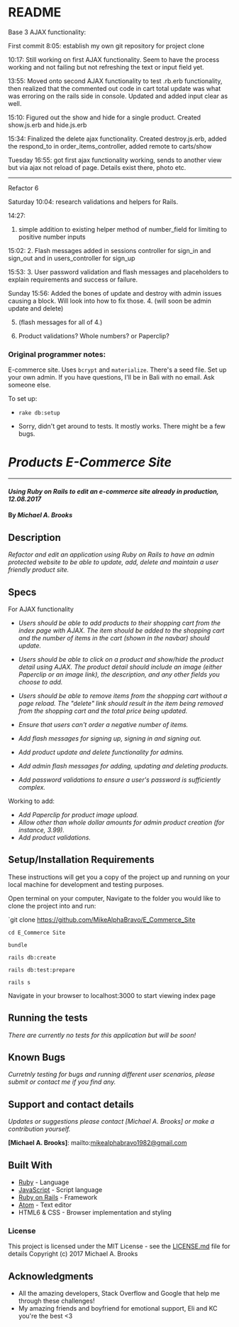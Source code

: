 # README

Base 3 AJAX functionality:

First commit 8:05:
establish my own git repository for project clone

10:17:
Still working on first AJAX functionality.  Seem to have the process working and not failing but not refreshing the text or input field yet.

13:55:
Moved onto second AJAX functionality to test .rb.erb functionality, then realized that the commented out code in cart total update was what was erroring on the rails side in console.
Updated and added input clear as well.

15:10:
Figured out the show and hide for a single product.  Created show.js.erb and hide.js.erb

15:34:
Finalized the delete ajax functionality.  Created destroy.js.erb, added the respond_to in order_items_controller, added remote to carts/show

Tuesday
16:55:
got first ajax functionality working, sends to another view but via ajax not reload of page.  Details exist there, photo etc.

 ___________________________________________________
Refactor 6

Saturday
10:04:
research validations and helpers for Rails.

14:27:
1. simple addition to existing helper method of number_field for limiting to positive number inputs

15:02:
2. Flash messages added in sessions controller for sign_in and sign_out and in users_controller for sign_up

15:53:
3. User password validation and flash messages and placeholders to explain requirements and success or failure.

Sunday
15:56:
Added the bones of update and destroy with admin issues causing a block.  Will look into how to fix those.
4. (will soon be admin update and delete)

5. (flash messages for all of 4.)

6.  Product validations?  Whole numbers? or Paperclip?

### Original programmer notes:

E-commerce site. Uses `bcrypt` and `materialize`. There's a seed file. Set up your own admin. If you have questions, I'll be in Bali with no email. Ask someone else.

To set up:

* `rake db:setup`

* Sorry, didn't get around to tests. It mostly works. There might be a few bugs.

# _Products E-Commerce Site_
-------------------

#### _Using Ruby on Rails to edit an e-commerce site already in production, 12.08.2017_

#### By _Michael A. Brooks_

## Description

_Refactor and edit an application using Ruby on Rails to have an admin protected website to be able to update, add, delete and maintain a user friendly product site._

## Specs

For AJAX functionality
* _Users should be able to add products to their shopping cart from the index page with AJAX. The item should be added to the shopping cart and the number of items in the cart (shown in the navbar) should update._
* _Users should be able to click on a product and show/hide the product detail using AJAX. The product detail should include an image (either Paperclip or an image link), the description, and any other fields you choose to add._
* _Users should be able to remove items from the shopping cart without a page reload. The "delete" link should result in the item being removed from the shopping cart and the total price being updated._

* _Ensure that users can't order a negative number of items._
* _Add flash messages for signing up, signing in and signing out._
* _Add product update and delete functionality for admins._
* _Add admin flash messages for adding, updating and deleting products._
* _Add password validations to ensure a user's password is sufficiently complex._

Working to add:
* _Add Paperclip for product image upload._
* _Allow other than whole dollar amounts for admin product creation (for instance, 3.99)._
* _Add product validations._

## Setup/Installation Requirements

These instructions will get you a copy of the project up and running on your local machine for development and testing purposes.

Open terminal on your computer,
Navigate to the folder you would like to clone the project into and run:

`git clone https://github.com/MikeAlphaBravo/E_Commerce_Site

`cd E_Commerce Site`

`bundle`

`rails db:create`

`rails db:test:prepare`

`rails s`

Navigate in your browser to localhost:3000 to start viewing index page

## Running the tests

_There are currently no tests for this application but will be soon!_

## Known Bugs

_Curretnly testing for bugs and running different user scenarios, please submit or contact me if you find any._

## Support and contact details

_Updates or suggestions please contact [Michael A. Brooks] or make a contribution yourself._

**[Michael A. Brooks]**: mailto:mikealphabravo1982@gmail.com

## Built With

* [Ruby](https://www.ruby-lang.org/en/) - Language
* [JavaScript](https://www.javascript.com/) - Script language
* [Ruby on Rails](http://rubyonrails.org/) - Framework
* [Atom](https://atom.io/) - Text editor
* HTML6 & CSS - Browser implementation and styling

### License

This project is licensed under the MIT License - see the [LICENSE.md](LICENSE.md) file for details
Copyright (c) 2017 Michael A. Brooks

## Acknowledgments

* All the amazing developers, Stack Overflow and Google that help me through these challenges!
* My amazing friends and boyfriend for emotional support, Eli and KC you're the best <3
